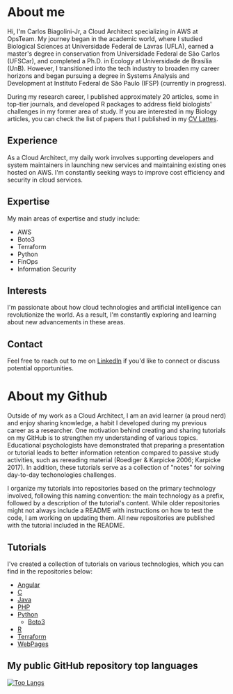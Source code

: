 # About me

Hi, I'm Carlos Biagolini-Jr, a Cloud Architect specializing in AWS at OpsTeam. My journey began in the academic world, where I studied Biological Sciences at Universidade Federal de Lavras (UFLA), earned a master's degree in conservation from Universidade Federal de São Carlos (UFSCar), and completed a Ph.D. in Ecology at Universidade de Brasília (UnB). However, I transitioned into the tech industry to broaden my career horizons and began pursuing a degree in Systems Analysis and Development at Instituto Federal de São Paulo (IFSP) (currently in progress).

During my research career, I published approximately 20 articles, some in top-tier journals, and developed R packages to address field biologists' challenges in my former area of study. If you are interested in my Biology articles, you can check the list of papers that I published in my [CV Lattes](http://lattes.cnpq.br/4086237188108947).

## Experience

As a Cloud Architect, my daily work involves supporting developers and system maintainers in launching new services and maintaining existing ones hosted on AWS. I'm constantly seeking ways to improve cost efficiency and security in cloud services.

## Expertise
My main areas of expertise and study include:
- AWS
- Boto3
- Terraform
- Python
- FinOps
- Information Security

## Interests

I'm passionate about how cloud technologies and artificial intelligence can revolutionize the world. As a result, I'm constantly exploring and learning about new advancements in these areas.

## Contact
Feel free to reach out to me on [LinkedIn](https://www.linkedin.com/in/carlos-biagolini-jr-607b9795/) if you'd like to connect or discuss potential opportunities.


# About my Github

Outside of my work as a Cloud Architect, I am an avid learner (a proud nerd) and enjoy sharing knowledge, a habit I developed during my previous career as a researcher. One motivation behind creating and sharing tutorials on my GitHub is to strengthen my understanding of various topics. Educational psychologists have demonstrated that preparing a presentation or tutorial leads to better information retention compared to passive study activities, such as rereading material (Roediger & Karpicke 2006; Karpicke 2017). In addition, these tutorials serve as a collection of "notes" for solving day-to-day techonologies challenges.

I organize my tutorials into repositories based on the primary technology involved, following this naming convention: the main technology as a prefix, followed by a description of the tutorial's content. While older repositories might not always include a README with instructions on how to test the code, I am working on updating them. All new repositories are published with the tutorial included in the README. 

## Tutorials

I've created a collection of tutorials on various technologies, which you can find in the repositories below:

- [Angular](https://github.com/biagolini/Angular)
- [C](https://github.com/biagolini/C)
- [Java](https://github.com/biagolini/Java)
- [PHP](https://github.com/biagolini/Php)
- [Python](https://github.com/biagolini/Python)
  - [Boto3](https://github.com/biagolini/Boto3)
- [R](https://github.com/biagolini/R)
- [Terraform](https://github.com/biagolini/Terraform)
- [WebPages](https://github.com/biagolini/WebPages)



## My public GitHub repository top languages 
[![Top Langs](https://github-readme-stats.vercel.app/api/top-langs/?username=biagolini&hide_progress=true)](https://github.com/biagolini/github-readme-stats)



